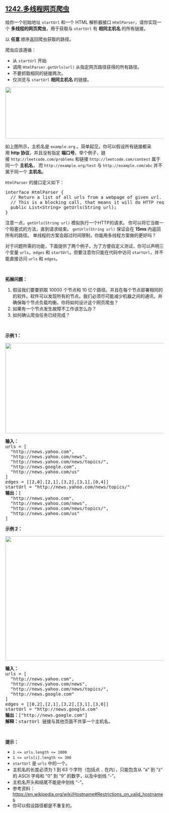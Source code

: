 ## [1242.多线程网页爬虫](https://leetcode.cn/problems/web-crawler-multithreaded/)
<p>给你一个初始地址&nbsp;<code>startUrl</code>&nbsp;和一个 HTML 解析器接口&nbsp;<code>HtmlParser</code>，请你实现一个&nbsp;<strong>多线程的网页爬虫</strong>，用于获取与&nbsp;<code>startUrl</code>&nbsp;有&nbsp;<strong>相同主机名&nbsp;</strong>的所有链接。&nbsp;</p>

<p>以&nbsp;<strong>任意&nbsp;</strong>顺序返回爬虫获取的路径。</p>

<p>爬虫应该遵循：</p>

<ul>
	<li>从&nbsp;<code>startUrl</code>&nbsp;开始</li>
	<li>调用&nbsp;<code>HtmlParser.getUrls(url)</code> 从指定网页路径获得的所有路径。</li>
	<li>不要抓取相同的链接两次。</li>
	<li>仅浏览与&nbsp;<code>startUrl</code>&nbsp;<strong>相同主机名&nbsp;</strong>的链接。</li>
</ul>

<p><img alt="" src="https://user-gold-cdn.xitu.io/2019/11/7/16e463265c7086cb?w=975&amp;h=266&amp;f=png&amp;s=24624" /><img alt="" src="https://assets.leetcode-cn.com/aliyun-lc-upload/uploads/2019/11/09/urlhostname.png" style="height:164px; width:600px" /></p>

<p>如上图所示，主机名是&nbsp;<code>example.org</code>&nbsp;。简单起见，你可以假设所有链接都采用&nbsp;<strong>http 协议</strong>，并且没有指定&nbsp;<strong>端口号</strong>。举个例子，链接&nbsp;<code>http://leetcode.com/problems</code> 和链接&nbsp;<code>http://leetcode.com/contest</code> 属于同一个&nbsp;<strong>主机名</strong>， 而&nbsp;<code>http://example.org/test</code>&nbsp;与&nbsp;<code>http://example.com/abc</code> 并不属于同一个&nbsp;<strong>主机名</strong>。</p>

<p><code>HtmlParser</code> 的接口定义如下：</p>

<pre>
interface HtmlParser {
  // Return a list of all urls from a webpage of given <em>url</em>.
  // This is a blocking call, that means it will do HTTP request and return when this request is finished.
  public List&lt;String&gt; getUrls(String url);
}</pre>

<p>注意一点，<code>getUrls(String url)</code>&nbsp;模拟执行一个HTTP的请求。 你可以将它当做一个阻塞式的方法，直到请求结束。&nbsp;<code>getUrls(String url)</code>&nbsp;保证会在&nbsp;<strong>15ms&nbsp;</strong>内返回所有的路径。 单线程的方案会超过时间限制，你能用多线程方案做的更好吗？</p>

<p>对于问题所需的功能，下面提供了两个例子。为了方便自定义测试，你可以声明三个变量&nbsp;<code>urls</code>，<code>edges</code>&nbsp;和&nbsp;<code>startUrl</code>。但要注意你只能在代码中访问&nbsp;<code>startUrl</code>，并不能直接访问&nbsp;<code>urls</code>&nbsp;和&nbsp;<code>edges</code>。</p>

<p>&nbsp;</p>

<p><strong>拓展问题：</strong></p>

<ol>
	<li>假设我们要要抓取 10000 个节点和 10 亿个路径。并且在每个节点部署相同的的软件。软件可以发现所有的节点。我们必须尽可能减少机器之间的通讯，并确保每个节点负载均衡。你将如何设计这个网页爬虫？</li>
	<li>如果有一个节点发生故障不工作该怎么办？</li>
	<li>如何确认爬虫任务已经完成？</li>
</ol>

<p>&nbsp;</p>

<p><strong>示例 1：</strong></p>

<p><img alt="" src="https://assets.leetcode-cn.com/aliyun-lc-upload/uploads/2019/11/09/sample_2_1497.png" style="height:287px; width:600px" /><img alt="" src="https://user-gold-cdn.xitu.io/2019/11/7/16e46559da0c446a?w=875&amp;h=418&amp;f=png&amp;s=43518" /></p>

<pre>
<strong>输入：
</strong>urls = [
&nbsp; &quot;http://news.yahoo.com&quot;,
&nbsp; &quot;http://news.yahoo.com/news&quot;,
&nbsp; &quot;http://news.yahoo.com/news/topics/&quot;,
&nbsp; &quot;http://news.google.com&quot;,
&nbsp; &quot;http://news.yahoo.com/us&quot;
]
edges = [[2,0],[2,1],[3,2],[3,1],[0,4]]
startUrl = &quot;http://news.yahoo.com/news/topics/&quot;
<strong>输出：</strong>[
&nbsp; &quot;http://news.yahoo.com&quot;,
&nbsp; &quot;http://news.yahoo.com/news&quot;,
&nbsp; &quot;http://news.yahoo.com/news/topics/&quot;,
&nbsp; &quot;http://news.yahoo.com/us&quot;
]
</pre>

<p><strong>示例 2：</strong></p>

<p><strong><img alt="" src="https://user-gold-cdn.xitu.io/2019/11/7/16e4657b399a5fd2?w=654&amp;h=431&amp;f=png&amp;s=33838" /><img alt="" src="https://assets.leetcode-cn.com/aliyun-lc-upload/uploads/2019/11/09/sample_3_1497.png" style="height:395px; width:530px" /></strong></p>

<pre>
<strong>输入：</strong>
urls = [
&nbsp; &quot;http://news.yahoo.com&quot;,
&nbsp; &quot;http://news.yahoo.com/news&quot;,
&nbsp; &quot;http://news.yahoo.com/news/topics/&quot;,
&nbsp; &quot;http://news.google.com&quot;
]
edges = [[0,2],[2,1],[3,2],[3,1],[3,0]]
startUrl = &quot;http://news.google.com&quot;
<strong>输出：</strong>[&quot;http://news.google.com&quot;]
<strong>解释：</strong>startUrl 链接与其他页面不共享一个主机名。</pre>

<p>&nbsp;</p>

<p><strong>提示：</strong></p>

<ul>
	<li><code>1 &lt;= urls.length &lt;= 1000</code></li>
	<li><code>1 &lt;= urls[i].length &lt;= 300</code></li>
	<li><code>startUrl</code>&nbsp;是&nbsp;<code>urls</code>&nbsp;中的一个。</li>
	<li>主机名的长度必须为 1 到 63 个字符（包括点 <code>.</code> 在内），只能包含从 &ldquo;a&rdquo; 到 &ldquo;z&rdquo; 的 ASCII 字母和 &ldquo;0&rdquo; 到 &ldquo;9&rdquo; 的数字，以及中划线 &ldquo;-&rdquo;。</li>
	<li>主机名开头和结尾不能是中划线 &ldquo;-&rdquo;。</li>
	<li>参考资料：<a href="https://en.wikipedia.org/wiki/Hostname#Restrictions_on_valid_hostnames">https://en.wikipedia.org/wiki/Hostname#Restrictions_on_valid_hostnames</a></li>
	<li>你可以假设路径都是不重复的。</li>
</ul>
